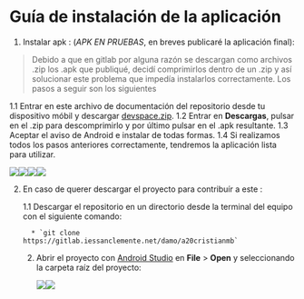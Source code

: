 # Guía de instalación de la aplicación
1. Instalar apk : (*APK EN PRUEBAS*, en breves publicaré la aplicación final):

> Debido a que en gitlab por alguna razón se descargan como archivos .zip los .apk que publiqué, decidí comprimirlos dentro de un .zip y así solucionar este problema que impedía instalarlos correctamente. Los pasos a seguir son los siguientes

   1.1 Entrar en este archivo de documentación del repositorio desde tu dispositivo móbil y descargar [devspace.zip](./devspace.zip).
   1.2 Entrar en **Descargas**, pulsar en el .zip para descomprimirlo y por último pulsar en el .apk resultante.
   1.3 Aceptar el aviso de Android e instalar de todas formas. 
   1.4 Si realizamos todos los pasos anteriores correctamente, tendremos la aplicación lista para utilizar.
   
![](doc/img/installation_1.svg)![](doc/img/installation_2.svg)![](doc/img/installation_3.svg)![](doc/img/installation_4.svg)




2. En caso de querer descargar el proyecto para contribuír a este :

      1.1 Descargar el repositorio en un directorio desde la terminal del equipo con el siguiente comando:
      
         * `git clone https://gitlab.iessanclemente.net/damo/a20cristianmb`

      2. Abrir el proyecto con [Android Studio](https://developer.android.com/studio) en **File** > **Open** y seleccionando la carpeta raíz del proyecto:

         ![](doc/img/android_studio_1.svg)![](doc/img/android_studio_2.svg)

